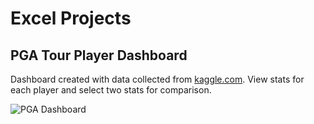 # Excel Projects

## PGA Tour Player Dashboard

Dashboard created with data collected from [kaggle.com](https://www.kaggle.com/datasets/jmpark746/pga-tour-data-2010-2018). View stats for each player and select two stats for comparison.

![PGA Dashboard](/projects/pga/dashboard.png)
 
